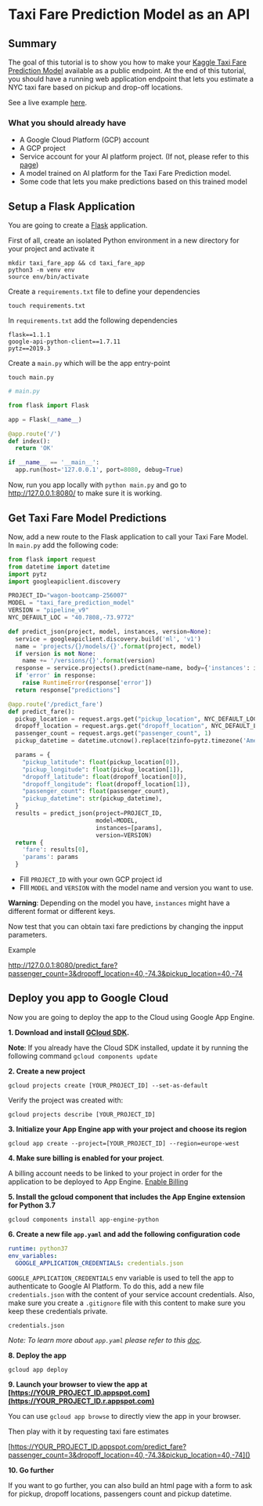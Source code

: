 # Taxi Fare Prediction Model as an API

## Summary
The goal of this tutorial is to show you how to make your [Kaggle Taxi Fare Prediction Model](https://www.kaggle.com/c/new-york-city-taxi-fare-prediction) available as a public endpoint. At the end of this tutorial, you should have a running web application endpoint that lets you estimate a NYC taxi fare based on pickup and drop-off locations.

See a live example [here](https://taxi-fare-api-wagon.appspot.com/predict_fare).

### What you should already have
- A Google Cloud Platform (GCP) account
- A GCP project
- Service account for your AI platform project. (If not, please refer to this [page](https://cloud.google.com/docs/authentication/production#obtaining_and_providing_service_account_credentials_manually))
- A model trained on AI platform for the Taxi Fare Prediction model.
- Some code that lets you make predictions based on this trained model

## Setup a Flask Application

You are going to create a [Flask](https://flask.palletsprojects.com/en/1.1.x/) application.

First of all, create an isolated Python environment in a new directory for your project and activate it

```
mkdir taxi_fare_app && cd taxi_fare_app
python3 -m venv env
source env/bin/activate
```

Create a `requirements.txt` file to define your dependencies

```
touch requirements.txt
```
In `requirements.txt` add the following dependencies

```
flask==1.1.1
google-api-python-client==1.7.11
pytz==2019.3
```

Create a `main.py` which will be the app entry-point

```
touch main.py
```

```python
# main.py

from flask import Flask

app = Flask(__name__)

@app.route('/')
def index():
  return 'OK'

if __name__ == '__main__':
  app.run(host='127.0.0.1', port=8080, debug=True)
```

Now, run you app locally with `python main.py` and go to http://127.0.0.1:8080/ to make sure it is working.


## Get Taxi Fare Model Predictions

Now, add a new route to the Flask application to call your Taxi Fare Model.
In `main.py` add the following code:

```python
from flask import request
from datetime import datetime
import pytz
import googleapiclient.discovery

PROJECT_ID="wagon-bootcamp-256007"
MODEL = "taxi_fare_prediction_model"
VERSION = "pipeline_v9"
NYC_DEFAULT_LOC = "40.7808,-73.9772"

def predict_json(project, model, instances, version=None):
  service = googleapiclient.discovery.build('ml', 'v1')
  name = 'projects/{}/models/{}'.format(project, model)
  if version is not None:
    name += '/versions/{}'.format(version)
  response = service.projects().predict(name=name, body={'instances': instances}).execute()
  if 'error' in response:
    raise RuntimeError(response['error'])
  return response["predictions"]

@app.route('/predict_fare')
def predict_fare():
  pickup_location = request.args.get("pickup_location", NYC_DEFAULT_LOC).split(",")
  dropoff_location = request.args.get("dropoff_location", NYC_DEFAULT_LOC).split(",")
  passenger_count = request.args.get("passenger_count", 1)
  pickup_datetime = datetime.utcnow().replace(tzinfo=pytz.timezone('America/New_York'))

  params = {
    "pickup_latitude": float(pickup_location[0]),
    "pickup_longitude": float(pickup_location[1]),
    "dropoff_latitude": float(dropoff_location[0]),
    "dropoff_longitude": float(dropoff_location[1]),
    "passenger_count": float(passenger_count),
    "pickup_datetime": str(pickup_datetime),
  }
  results = predict_json(project=PROJECT_ID,
                         model=MODEL,
                         instances=[params],
                         version=VERSION)
  return {
    'fare': results[0],
    'params': params
  }
```

- Fill `PROJECT_ID` with your own GCP project id
- FIll `MODEL` and `VERSION` with the model name and version you want to use.

**Warning**: Depending on the model you have, `instances` might have a different format or different keys.

Now test that you can obtain taxi fare predictions by changing the inpput parameters.

Example

http://127.0.0.1:8080/predict_fare?passenger_count=3&dropoff_location=40,-74.3&pickup_location=40,-74 

## Deploy you app to Google Cloud

Now you are going to deploy the app to the Cloud using Google App Engine.

**1. Download and install [GCloud SDK](https://cloud.google.com/sdk/docs/).**

**Note**: If you already have the Cloud SDK installed, update it by running the following command `gcloud components update`

**2. Create a new project**

```
gcloud projects create [YOUR_PROJECT_ID] --set-as-default
```

Verify the project was created with:
```
gcloud projects describe [YOUR_PROJECT_ID]
```

**3. Initialize your App Engine app with your project and choose its region**

```
gcloud app create --project=[YOUR_PROJECT_ID] --region=europe-west
```

**4. Make sure billing is enabled for your project**. 

A billing account needs to be linked to your project in order for the application to be deployed to App Engine. [Enable Billing](https://console.cloud.google.com/projectselector/billing?lang=python3&st=true)

**5. Install the gcloud component that includes the App Engine extension for Python 3.7**

```
gcloud components install app-engine-python
```

**6. Create a new file `app.yaml` and add the following configuration code**

```yaml
runtime: python37
env_variables:
  GOOGLE_APPLICATION_CREDENTIALS: credentials.json
```

`GOOGLE_APPLICATION_CREDENTIALS` env variable is used to tell the app to authenticate to Google AI Platform. To do this, add a new file `credentials.json` with the content of your service account credentials. Also, make sure you create a `.gitignore` file with this content to make sure you keep these credentials private.

```
credentials.json
```

_Note: To learn more about `app.yaml` please refer to this [doc](https://cloud.google.com/appengine/docs/standard/python3/config/appref)._


**8. Deploy the app**

```
gcloud app deploy
```

**9. Launch your browser to view the app at [https://YOUR_PROJECT_ID.appspot.com](https://YOUR_PROJECT_ID.r.appspot.com)**

You can use `gcloud app browse` to directly view the app in your browser.

Then play with it by requesting taxi fare estimates

[https://YOUR_PROJECT_ID.appspot.com/predict_fare?passenger_count=3&dropoff_location=40,-74.3&pickup_location=40,-74]()

**10. Go further**

If you want to go further, you can also build an html page with a form to ask for pickup, dropoff locations, passengers count and pickup datetime.
